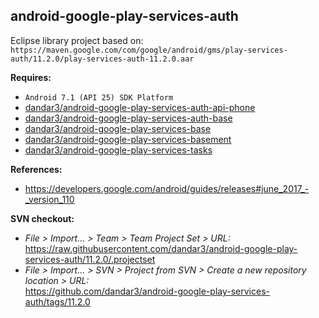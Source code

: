 ## android-google-play-services-auth

Eclipse library project based on:<br/>
`https://maven.google.com/com/google/android/gms/play-services-auth/11.2.0/play-services-auth-11.2.0.aar`

**Requires:**
- `Android 7.1 (API 25) SDK Platform`
- [dandar3/android-google-play-services-auth-api-phone](https://github.com/dandar3/android-google-play-services-auth-api-phone/tree/11.2.0)
- [dandar3/android-google-play-services-auth-base](https://github.com/dandar3/android-google-play-services-auth-base/tree/11.2.0)
- [dandar3/android-google-play-services-base](https://github.com/dandar3/android-google-play-services-base/tree/11.2.0)
- [dandar3/android-google-play-services-basement](https://github.com/dandar3/android-google-play-services-basement/tree/11.2.0)
- [dandar3/android-google-play-services-tasks](https://github.com/dandar3/android-google-play-services-tasks/tree/11.2.0)

**References:**
- https://developers.google.com/android/guides/releases#june_2017_-_version_110

**SVN checkout:**
- _File > Import... > Team > Team Project Set > URL:_<br/>
  https://raw.githubusercontent.com/dandar3/android-google-play-services-auth/11.2.0/.projectset
- _File > Import... > SVN > Project from SVN > Create a new repository location > URL:_<br/> 
  https://github.com/dandar3/android-google-play-services-auth/tags/11.2.0
